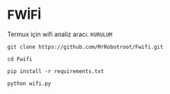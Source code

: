 # FWİFİ
Termux için wifi analiz aracı.
`KURULUM`

`git clone https://github.com/MrRobotroot/Fwifi.git`

`cd Fwifi`

`pip install -r requirements.txt`

`python wifi.py`
